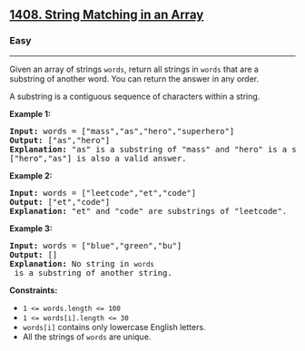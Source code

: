 <h2><a href="https://leetcode.com/problems/string-matching-in-an-array">1408. String Matching in an Array</a></h2>
<h3>Easy</h3>
<hr>
<p>Given an array of strings <code>words</code>, return all strings in <code>words</code> that are a substring of another word. You can return the answer in any order.</p>

<p>A substring is a contiguous sequence of characters within a string.</p>

<p><strong>Example 1:</strong></p>
<pre>
<strong>Input:</strong> words = ["mass","as","hero","superhero"]
<strong>Output:</strong> ["as","hero"]
<strong>Explanation:</strong> "as" is a substring of "mass" and "hero" is a substring of "superhero".
["hero","as"] is also a valid answer.
</pre>

<p><strong>Example 2:</strong></p>
<pre>
<strong>Input:</strong> words = ["leetcode","et","code"]
<strong>Output:</strong> ["et","code"]
<strong>Explanation:</strong> "et" and "code" are substrings of "leetcode".
</pre>

<p><strong>Example 3:</strong></p>
<pre>
<strong>Input:</strong> words = ["blue","green","bu"]
<strong>Output:</strong> []
<strong>Explanation:</strong> No string in <code>words</code> is a substring of another string.
</pre>

<p><strong>Constraints:</strong></p>
<ul>
<li><code>1 <= words.length <= 100</code></li>
<li><code>1 <= words[i].length <= 30</code></li>
<li><code>words[i]</code> contains only lowercase English letters.</li>
<li>All the strings of <code>words</code> are unique.</li>
</ul>
